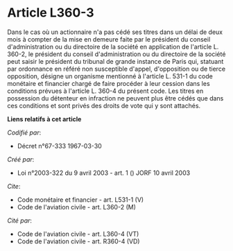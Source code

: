 # Article L360-3

Dans le cas où un actionnaire n'a pas cédé ses titres dans un délai de deux mois à compter de la mise en demeure faite par le
président du conseil d'administration ou du directoire de la société en application de l'article L. 360-2, le président du
conseil d'administration ou du directoire de la société peut saisir le président du tribunal de grande instance de Paris qui,
statuant par ordonnance en référé non susceptible d'appel, d'opposition ou de tierce opposition, désigne un organisme
mentionné à l'article L. 531-1 du code monétaire et financier chargé de faire procéder à leur cession dans les conditions
prévues à l'article L. 360-4 du présent code. Les titres en possession du détenteur en infraction ne peuvent plus être cédés
que dans ces conditions et sont privés des droits de vote qui y sont attachés.

**Liens relatifs à cet article**

_Codifié par_:

  - Décret n°67-333 1967-03-30

_Créé par_:

  - Loi n°2003-322 du 9 avril 2003 - art. 1 () JORF 10 avril 2003

_Cite_:

  - Code monétaire et financier - art. L531-1 (V)
  - Code de l'aviation civile - art. L360-2 (M)

_Cité par_:

  - Code de l'aviation civile - art. L360-4 (VT)
  - Code de l'aviation civile - art. R360-4 (VD)
